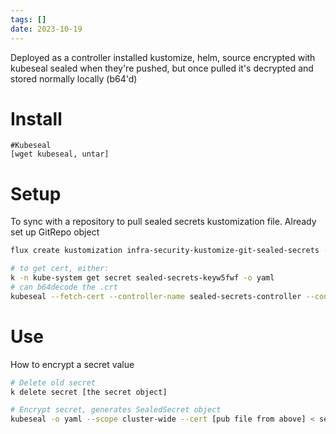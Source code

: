 ```yaml
---
tags: []
date: 2023-10-19
---
```

Deployed as a controller
installed kustomize, helm, source
encrypted with kubeseal
sealed when they're pushed, but once pulled it's decrypted and stored normally locally (b64'd)

# Install
```
#Kubeseal
[wget kubeseal, untar]
```

# Setup

To sync with a repository to pull sealed secrets kustomization file. Already set up GitRepo object
```sh
flux create kustomization infra-security-kustomize-git-sealed-secrets --source GitRepository/infra-source-git --prune true --interval 1h --path ./bitnami-sealed-secrets --export

# to get cert, either:
k -n kube-system get secret sealed-secrets-keyw5fwf -o yaml
# can b64decode the .crt
kubeseal --fetch-cert --controller-name sealed-secrets-controller --controller-namespace kube-system
```

# Use
How to encrypt a secret value
```sh
# Delete old secret
k delete secret [the secret object]

# Encrypt secret, generates SealedSecret object
kubeseal -o yaml --scope cluster-wide --cert [pub file from above] < secret-mysql.yaml > sealed-secret-mysql.yaml
```



